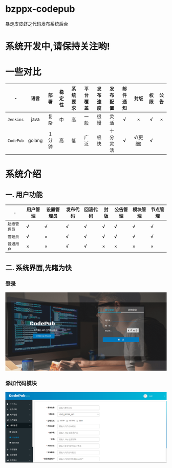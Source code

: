 # bzppx-codepub
暴走皮皮虾之代码发布系统后台

# 系统开发中,请保持关注哟!

# 一些对比

| - | 语言 | 部署 | 稳定性 | 系统要求 | 平台覆盖 | 发布速度 | 发布配置 | 邮件通知 | 封版 | 权限 | 公告
| :---: | :---: | :---: | :---: | :---: | :---: | :---: | :---: | :---: | :---: | :---: | :---:
| `Jenkins` | java | 复杂 | 中 | 高 | 一般 | 很慢 | 灵活| √ | × | √ | ×
| `CodePub` | golang | 1分钟 | 高 | 低 | 广泛 | 极快 | 十分灵活 | √ | √(更细) | √

# 系统介绍

## 一. 用户功能

| - | 用户管理 | 设置管理员 | 发布代码 | 回滚代码 | 封版 | 公告管理 | 模块管理 | 节点管理
| ------ | ------ | ------ | ------ | ------ | ------ | ------ | ------ | ------ 
| `超级管理员` | √ | √ | √ | √ | √ | √ | √ | √
| `管理员` | √ | × | √ | √ | √ | √ | √ | √ | √
| `普通用户` | × | × | √ | √ | × | × | × | ×

## 二. 系统界面,先睹为快

### 登录
![login](/docs/guide_res/images/login.png)
### 添加代码模块
![login](/docs/guide_res/images/module-add.png)
